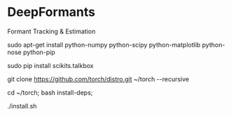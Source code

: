 # DeepFormants
Formant Tracking &amp; Estimation


sudo apt-get install python-numpy python-scipy python-matplotlib python-nose python-pip

sudo pip install scikits.talkbox 

git clone https://github.com/torch/distro.git ~/torch --recursive

cd ~/torch; bash install-deps;

./install.sh

